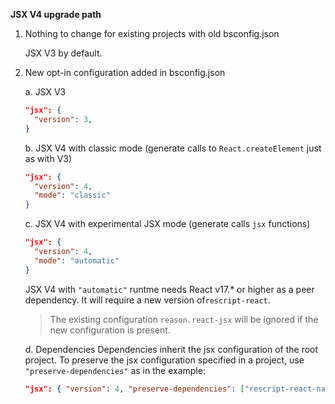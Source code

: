 **JSX V4 upgrade path**

1. Nothing to change for existing projects with old bsconfig.json

   JSX V3 by default.

2. New opt-in configuration added in bsconfig.json

   a. JSX V3

   ```json
   "jsx": {
     "version": 3,
   }
   ```

   b. JSX V4 with classic mode (generate calls to `React.createElement` just as with V3)

   ```json
   "jsx": {
     "version": 4,
     "mode": "classic"
   }
   ```

   c. JSX V4 with experimental JSX mode (generate calls `jsx` functions)

   ```json
   "jsx": {
     "version": 4,
     "mode": "automatic"
   }
   ```

   JSX V4 with `"automatic"` runtme needs React v17.\* or higher as a peer dependency. It will require a new version of`rescript-react`.

   > The existing configuration `reason.react-jsx` will be ignored if the new configuration is present.

   d. Dependencies
   Dependencies inherit the jsx configuration of the root project.
   To preserve the jsx configuration specified in a project, use `"preserve-dependencies"` as in the example:

   ```json
   "jsx": { "version": 4, "preserve-dependencies": ["rescript-react-navigation"] }
   ```
